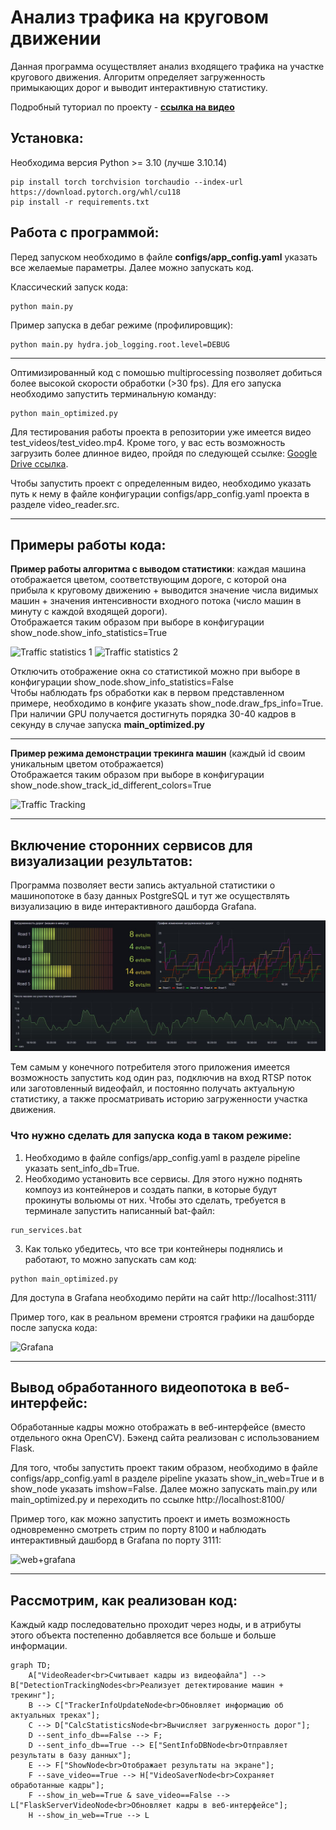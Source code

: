 # Анализ трафика на круговом движении

Данная программа осуществляет анализ входящего трафика на участке кругового движения. Алгоритм определяет загруженность примыкающих дорог и выводит интерактивную статистику.

Подробный туториал по проекту - [__ссылка на видео__](https://youtu.be/u9EtqHz4Vqc)

## Установка:
Необходима версия Python >= 3.10 (лучше 3.10.14)
```
pip install torch torchvision torchaudio --index-url https://download.pytorch.org/whl/cu118
pip install -r requirements.txt
```
## Работа с программой:
Перед запуском необходимо в файле __configs/app_config.yaml__ указать все желаемые параметры. Далее можно запускать код.

Классический запуск кода:
```
python main.py
```
Пример запуска в дебаг режиме (профилировщик):
```
python main.py hydra.job_logging.root.level=DEBUG
```
---

Оптимизированный код с помошью multiprocessing позволяет добиться более высокой скорости обработки (>30 fps). Для его запуска необходимо запустить терминальную команду:
```
python main_optimized.py 
```
Для тестирования работы проекта в репозитории уже имеется видео test_videos/test_video.mp4. 
Кроме того, у вас есть возможность загрузить более длинное видео, пройдя по следующей ссылке: [Google Drive ссылка](https://drive.google.com/file/d/18zeVSqqgNoxIerP6XyBE4jenECLLdBkD/view?usp=sharing).

Чтобы запустить проект с определенным видео, необходимо указать путь к нему в файле конфигурации configs/app_config.yaml проекта в разделе video_reader.src.

---
## Примеры работы кода:

__Пример работы алгоритма c выводом статистики__: каждая машина отображается цветом, соответствующим дороге, с которой она прибыла к круговому движению + выводится значение числа видимых машин + значения интенсивности входного потока (число машин в минуту с каждой входящей дороги). <br/>Отображается таким образом при выборе в конфигурации show_node.show_info_statistics=True 

![Traffic statistics 1](content_for_readme/with_statistics_1.gif)
![Traffic statistics 2](content_for_readme/with_statistics_2.gif)

Отключить отображение окна со статистикой можно при выборе в конфигурации show_node.show_info_statistics=False <br/>
Чтобы наблюдать fps обработки как в первом представленном примере, необходимо в конфиге указать show_node.draw_fps_info=True.  <br/>При наличии GPU получается достигнуть порядка 30-40 кадров в секунду в случае запуска __main_optimized.py__

---
__Пример режима демонстрации трекинга машин__ (каждый id своим уникальным цветом отображается) <br/>
Отображается таким образом при выборе в конфигурации show_node.show_track_id_different_colors=True 

![Traffic Tracking](content_for_readme/traffic_tracking.gif)

---
## Включение сторонних сервисов для визуализации результатов:
Программа позволяет вести запись актуальной статистики о машинопотоке в базу данных PostgreSQL и тут же осуществлять визуализацию в виде интерактивного дашборда Grafana.

![Dashboard](content_for_readme/grafana.jpg)


Тем самым у конечного потребителя этого приложения имеется возможность запустить код один раз, подключив на вход RTSP поток или заготовленный видеофайл, и постоянно получать актуальную статистику, а также просматривать историю загруженности участка движения.

### Что нужно сделать для запуска кода в таком режиме:
1. Необходимо в файле configs/app_config.yaml в разделе pipeline указать sent_info_db=True.
2. Необходимо установить все сервисы. Для этого нужно поднять компоуз из контейнеров и создать папки, в которые будут прокинуты вольюмы от них. Чтобы это сделать, требуется в терминале запустить написанный bat-файл:
```
run_services.bat
```
3. Как только убедитесь, что все три контейнеры поднялись и работают, то можно запускать сам код:
```
python main_optimized.py 
```
Для доступа в Grafana необходимо перйти на сайт http://localhost:3111/

Пример того, как в реальном времени строятся графики на дашборде после запуска кода:

![Grafana](content_for_readme/grafana.gif)

---

## Вывод обработанного видеопотока в веб-интерфейс:

Обработанные кадры можно отображать в веб-интерфейсе (вместо отдельного окна OpenCV). Бэкенд сайта реализован с использованием Flask.

Для того, чтобы запустить проект таким образом, необходимо в файле configs/app_config.yaml в разделе pipeline указать show_in_web=True и в show_node указать imshow=False. Далее можно запускать main.py или main_optimized.py и переходить по ссылке http://localhost:8100/

Пример того, как можно запустить проект и иметь возможность одновременно смотреть стрим по порту 8100 и наблюдать интерактивный дашборд в Grafana по порту 3111:

![web+grafana](content_for_readme/web+grafana.gif)

---

## Рассмотрим, как реализован код:

Каждый кадр последовательно проходит через ноды, и в атрибуты этого объекта постепенно добавляется все больше и больше информации.

```mermaid
graph TD;
    A["VideoReader<br>Считывает кадры из видеофайла"] --> B["DetectionTrackingNodes<br>Реализует детектирование машин + трекинг"];
    B --> C["TrackerInfoUpdateNode<br>Обновляет информацию об актуальных треках"];
    C --> D["CalcStatisticsNode<br>Вычисляет загруженность дорог"];
    D --sent_info_db==False --> F;
    D --sent_info_db==True --> E["SentInfoDBNode<br>Отправляет результаты в базу данных"];
    E --> F["ShowNode<br>Отображает результаты на экране"];
    F --save_video==True --> H["VideoSaverNode<br>Сохраняет обработанные кадры"];
    F --show_in_web==True & save_video==False --> L["FlaskServerVideoNode<br>Обновляет кадры в веб-интерфейсе"];
    H --show_in_web==True --> L
```

